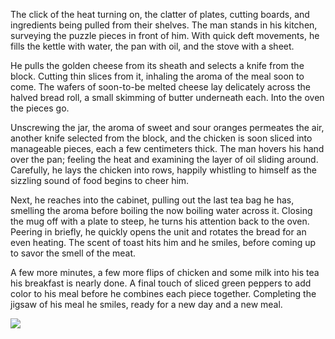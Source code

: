The click of the heat turning on, the clatter of plates, cutting boards,
and ingredients being pulled from their shelves. The man stands in his
kitchen, surveying the puzzle pieces in front of him. With quick deft
movements, he fills the kettle with water, the pan with oil, and the
stove with a sheet. 

He pulls the golden cheese from its sheath and selects a knife from
the block. Cutting thin slices from it, inhaling the aroma of the meal
soon to come. The wafers of soon-to-be melted cheese lay delicately
across the halved bread roll, a small skimming of butter underneath
each. Into the oven the pieces go. 

Unscrewing the jar, the aroma of sweet and sour oranges permeates the
air, another knife selected from the block, and the chicken is soon
sliced into manageable pieces, each a few centimeters thick. The man
hovers his hand over the pan; feeling the heat and examining the layer
of oil sliding around. Carefully, he lays the chicken into rows, happily
whistling to himself as the sizzling sound of food begins to cheer him. 

Next, he reaches into the cabinet, pulling out the last tea bag he has,
smelling the aroma before boiling the now boiling water across it.
Closing the mug off with a plate to steep, he turns his attention back
to the oven. Peering in briefly, he quickly opens the unit and rotates
the bread for an even heating. The scent of toast hits him and he
smiles, before coming up to savor the smell of the meat. 

A few more minutes, a few more flips of chicken and some milk into his
tea his breakfast is nearly done. A final touch of sliced green peppers
to add color to his meal before he combines each piece together.
Completing the jigsaw of his meal he smiles, ready for a new day and a
new meal. 

<img src="/images/cooking/bfast-sammich.jpg"/>
